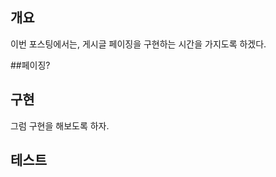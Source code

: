 ## 개요



이번 포스팅에서는, 게시글 페이징을 구현하는 시간을 가지도록 하겠다.





##페이징?









## 구현



그럼 구현을 해보도록 하자.







## 테스트



